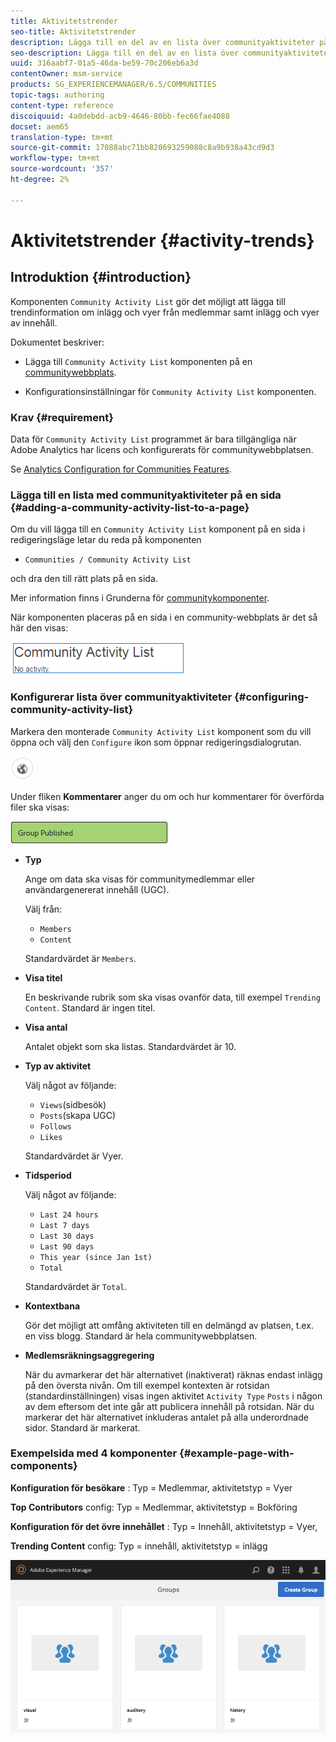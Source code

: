 ```yaml
---
title: Aktivitetstrender
seo-title: Aktivitetstrender
description: Lägga till en del av en lista över communityaktiviteter på en sida
seo-description: Lägga till en del av en lista över communityaktiviteter på en sida
uuid: 316aabf7-01a5-46da-be59-70c206eb6a3d
contentOwner: msm-service
products: SG_EXPERIENCEMANAGER/6.5/COMMUNITIES
topic-tags: authoring
content-type: reference
discoiquuid: 4a0debdd-acb9-4646-80bb-fec66fae4088
docset: aem65
translation-type: tm+mt
source-git-commit: 17088abc71bb820693259088c8a9b938a43cd9d3
workflow-type: tm+mt
source-wordcount: '357'
ht-degree: 2%

---
```



# Aktivitetstrender {#activity-trends}

## Introduktion {#introduction}

Komponenten `Community Activity List` gör det möjligt att lägga till trendinformation om inlägg och vyer från medlemmar samt inlägg och vyer av innehåll.

Dokumentet beskriver:

* Lägga till `Community Activity List` komponenten på en [communitywebbplats](/help/communities/overview.md#community-sites).

* Konfigurationsinställningar för `Community Activity List` komponenten.

### Krav {#requirement}

Data för `Community Activity List` programmet är bara tillgängliga när Adobe Analytics har licens och konfigurerats för communitywebbplatsen.

Se [Analytics Configuration for Communities Features](/help/communities/analytics.md).

### Lägga till en lista med communityaktiviteter på en sida {#adding-a-community-activity-list-to-a-page}

Om du vill lägga till en `Community Activity List` komponent på en sida i redigeringsläge letar du reda på komponenten

* `Communities / Community Activity List`

och dra den till rätt plats på en sida.

Mer information finns i Grunderna för [communitykomponenter](/help/communities/basics.md).

När komponenten placeras på en sida i en community-webbplats är det så här den visas:

![communityaktivitet](assets/community-activity.png)

### Konfigurerar lista över communityaktiviteter  {#configuring-community-activity-list}

Markera den monterade `Community Activity List` komponent som du vill öppna och välj den `Configure` ikon som öppnar redigeringsdialogrutan.

![chlimage_1-55](assets/chlimage_1-55.png)

Under fliken **Kommentarer** anger du om och hur kommentarer för överförda filer ska visas:

![chlimage_1-56](assets/chlimage_1-56.png)

* **Typ**

   Ange om data ska visas för communitymedlemmar eller användargenererat innehåll (UGC).

   Välj  från:

   * `Members`
   * `Content`

   Standardvärdet är `Members`.

* **Visa titel**

   En beskrivande rubrik som ska visas ovanför data, till exempel `Trending Content`.
Standard är ingen titel.

* **Visa antal**

   Antalet objekt som ska listas.
Standardvärdet är 10.

* **Typ av aktivitet**

   Välj något av följande:

   * `Views`(sidbesök)
   * `Posts`(skapa UGC)
   * `Follows`
   * `Likes`

   Standardvärdet är Vyer.

* **Tidsperiod**

   Välj något av följande:

   * `Last 24 hours`
   * `Last 7 days`
   * `Last 30 days`
   * `Last 90 days`
   * `This year (since Jan 1st)`
   * `Total`

   Standardvärdet är `Total`.

* **Kontextbana**

   Gör det möjligt att omfång aktiviteten till en delmängd av platsen, t.ex. en viss blogg.
Standard är hela communitywebbplatsen.

* **Medlemsräkningsaggregering**

   När du avmarkerar det här alternativet (inaktiverat) räknas endast inlägg på den översta nivån. Om till exempel kontexten är rotsidan (standardinställningen) visas ingen aktivitet `Activity Type` `Posts` i någon av dem eftersom det inte går att publicera innehåll på rotsidan. När du markerar det här alternativet inkluderas antalet på alla underordnade sidor.
Standard är markerat.

### Exempelsida med 4 komponenter {#example-page-with-components}

**Konfiguration för besökare** : Typ = Medlemmar, aktivitetstyp = Vyer

**Top Contributors** config: Typ = Medlemmar, aktivitetstyp = Bokföring

**Konfiguration för det övre innehållet** : Typ = Innehåll, aktivitetstyp = Vyer,

**Trending Content** config: Typ = innehåll, aktivitetstyp = inlägg

![chlimage_1-57](assets/chlimage_1-57.png)

